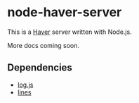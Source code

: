 # node-haver-server

This is a [Haver](http://haverdev.org) server written with Node.js.

More docs coming soon.

## Dependencies

 - [log.js](https://github.com/visionmedia/log.js)
 - [lines](https://github.com/Floby/node-lines)